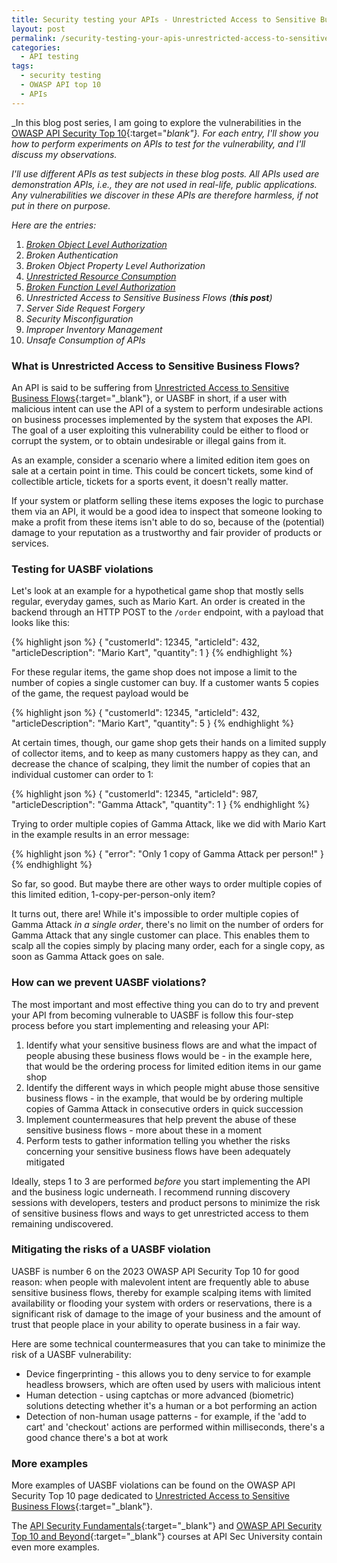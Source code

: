 ```yaml
---
title: Security testing your APIs - Unrestricted Access to Sensitive Business Flows
layout: post
permalink: /security-testing-your-apis-unrestricted-access-to-sensitive-business-flows/
categories:
  - API testing
tags:
  - security testing
  - OWASP API top 10
  - APIs
---
```

_In this blog post series, I am going to explore the vulnerabilities in the [OWASP API Security Top 10](https://owasp.org/API-Security/editions/2023/en/0x00-header/){:target="_blank"}. For each entry, I'll show you how to perform experiments on APIs to test for the vulnerability, and I'll discuss my observations._

_I'll use different APIs as test subjects in these blog posts. All APIs used are demonstration APIs, i.e., they are not used in real-life, public applications. Any vulnerabilities we discover in these APIs are therefore harmless, if not put in there on purpose._

_Here are the entries:_

1. _[Broken Object Level Authorization](/security-testing-your-apis-broken-object-level-authorization/)_
2. _Broken Authentication_
3. _Broken Object Property Level Authorization_
4. _[Unrestricted Resource Consumption](/security-testing-your-apis-unrestricted-resource-consumption/)_
5. _[Broken Function Level Authorization](/security-testing-your-apis-broken-function-level-authorization/)_
6. _Unrestricted Access to Sensitive Business Flows (**this post**)_
7. _Server Side Request Forgery_
8. _Security Misconfiguration_
9. _Improper Inventory Management_
10. _Unsafe Consumption of APIs_

### What is Unrestricted Access to Sensitive Business Flows?
An API is said to be suffering from [Unrestricted Access to Sensitive Business Flows](https://owasp.org/API-Security/editions/2023/en/0xa6-unrestricted-access-to-sensitive-business-flows/){:target="_blank"}, or UASBF in short, if a user with malicious intent can use the API of a system to perform undesirable actions on business processes implemented by the system that exposes the API. The goal of a user exploiting this vulnerability could be either to flood or corrupt the system, or to obtain undesirable or illegal gains from it.

As an example, consider a scenario where a limited edition item goes on sale at a certain point in time. This could be concert tickets, some kind of collectible article, tickets for a sports event, it doesn't really matter.

If your system or platform selling these items exposes the logic to purchase them via an API, it would be a good idea to inspect that someone looking to make a profit from these items isn't able to do so, because of the (potential) damage to your reputation as a trustworthy and fair provider of products or services.

### Testing for UASBF violations
Let's look at an example for a hypothetical game shop that mostly sells regular, everyday games, such as Mario Kart. An order is created in the backend through an HTTP POST to the `/order` endpoint, with a payload that looks like this:

{% highlight json %}
{
    "customerId": 12345,
    "articleId": 432,
    "articleDescription": "Mario Kart",
    "quantity": 1
}
{% endhighlight %}

For these regular items, the game shop does not impose a limit to the number of copies a single customer can buy. If a customer wants 5 copies of the game, the request payload would be

{% highlight json %}
{
    "customerId": 12345,
    "articleId": 432,
    "articleDescription": "Mario Kart",
    "quantity": 5
}
{% endhighlight %}

At certain times, though, our game shop gets their hands on a limited supply of collector items, and to keep as many customers happy as they can, and decrease the chance of scalping, they limit the number of copies that an individual customer can order to 1:

{% highlight json %}
{
    "customerId": 12345,
    "articleId": 987,
    "articleDescription": "Gamma Attack",
    "quantity": 1
}
{% endhighlight %}

Trying to order multiple copies of Gamma Attack, like we did with Mario Kart in the example results in an error message:

{% highlight json %}
{
    "error": "Only 1 copy of Gamma Attack per person!"
}
{% endhighlight %}

So far, so good. But maybe there are other ways to order multiple copies of this limited edition, 1-copy-per-person-only item?

It turns out, there are! While it's impossible to order multiple copies of Gamma Attack _in a single order_, there's no limit on the number of orders for Gamma Attack that any single customer can place. This enables them to scalp all the copies simply by placing many order, each for a single copy, as soon as Gamma Attack goes on sale.

### How can we prevent UASBF violations?
The most important and most effective thing you can do to try and prevent your API from becoming vulnerable to UASBF is follow this four-step process before you start implementing and releasing your API:

1. Identify what your sensitive business flows are and what the impact of people abusing these business flows would be - in the example here, that would be the ordering process for limited edition items in our game shop
2. Identify the different ways in which people might abuse those sensitive business flows - in the example, that would be by ordering multiple copies of Gamma Attack in consecutive orders in quick succession
3. Implement countermeasures that help prevent the abuse of these sensitive business flows - more about these in a moment
4. Perform tests to gather information telling you whether the risks concerning your sensitive business flows have been adequately mitigated

Ideally, steps 1 to 3 are performed _before_ you start implementing the API and the business logic underneath. I recommend running discovery sessions with developers, testers and product persons to minimize the risk of sensitive business flows and ways to get unrestricted access to them remaining undiscovered. 

### Mitigating the risks of a UASBF violation
UASBF is number 6 on the 2023 OWASP API Security Top 10 for good reason: when people with malevolent intent are frequently able to abuse sensitive business flows, thereby for example scalping items with limited availability or flooding your system with orders or reservations, there is a significant risk of damage to the image of your business and the amount of trust that people place in your ability to operate business in a fair way.

Here are some technical countermeasures that you can take to minimize the risk of a UASBF vulnerability:

* Device fingerprinting - this allows you to deny service to for example headless browsers, which are often used by users with malicious intent
* Human detection - using captchas or more advanced (biometric) solutions detecting whether it's a human or a bot performing an action
* Detection of non-human usage patterns - for example, if the 'add to cart' and 'checkout' actions are performed within milliseconds, there's a good chance there's a bot at work

### More examples
More examples of UASBF violations can be found on the OWASP API Security Top 10 page dedicated to [Unrestricted Access to Sensitive Business Flows](https://owasp.org/API-Security/editions/2023/en/0xa6-unrestricted-access-to-sensitive-business-flows/){:target="_blank"}.

The [API Security Fundamentals](https://www.apisecuniversity.com/courses/api-security-fundamentals){:target="_blank"} and [OWASP API Security Top 10 and Beyond](https://www.apisecuniversity.com/courses/owasp-api-security-top-10-and-beyond){:target="_blank"} courses at API Sec University contain even more examples.